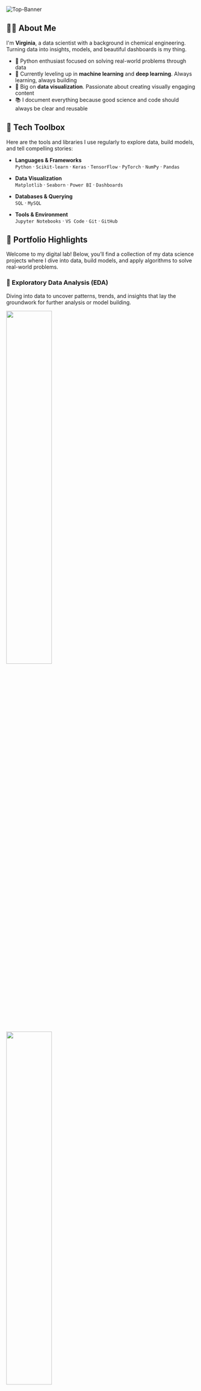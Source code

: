 ![Top-Banner](https://github.com/user-attachments/assets/e5fe07d0-cc52-49a6-a075-b83b2d75d09a)

## 👩‍🔬 About Me

I'm **Virginia**, a data scientist with a background in chemical engineering. Turning data into insights, models, and beautiful dashboards is my thing.

- 🐍 Python enthusiast focused on solving real-world problems through data 
- 🤖 Currently leveling up in **machine learning** and **deep learning**. Always learning, always building  
- 🎨 Big on **data visualization**. Passionate about creating visually engaging content
- 📚 I document everything because good science and code should always be clear and reusable 

## 🧰 Tech Toolbox

Here are the tools and libraries I use regularly to explore data, build models, and tell compelling stories:

- **Languages & Frameworks**  
`Python` · `Scikit-learn` · `Keras` · `TensorFlow` · `PyTorch` · `NumPy` · `Pandas`

- **Data Visualization**  
`Matplotlib` · `Seaborn` · `Power BI` · `Dashboards`

- **Databases & Querying**  
`SQL` · `MySQL`

- **Tools & Environment**  
`Jupyter Notebooks` · `VS Code` · `Git` · `GitHub`

## 🚀 Portfolio Highlights

Welcome to my digital lab! Below, you’ll find a collection of my data science projects where I dive into data, build models, and apply algorithms to solve real-world problems.

### 🧐 Exploratory Data Analysis (EDA) 

Diving into data to uncover patterns, trends, and insights that lay the groundwork for further analysis or model building. 

<p align="left">
<a href="https://github.com/herrerovir/Web-scraping-chemical-producers">
<img width='49%' align="center" src="https://github-readme-stats.vercel.app/api/pin/?username=herrerovir&repo=Web-scraping-chemical-producers&border_color=3090C7&bg_color=0D1117&title_color=3090C7&text_color=8B949E&icon_color=3090C7"/></a>
  <span>&nbsp;</span>
<a href="https://github.com/herrerovir/Gym-exercises-exploratory-data-analysis">
<img width='49%' align="center" src="https://github-readme-stats.vercel.app/api/pin/?username=herrerovir&repo=Gym-exercises-exploratory-data-analysis&border_color=3090C7&bg_color=0D1117&title_color=3090C7&text_color=8B949E&icon_color=3090C7"/></a>

<p align="left">
<a href="https://github.com/herrerovir/Movie-revenue-exploratory-data-analysis">
<img width='49%' align="center"src="https://github-readme-stats.vercel.app/api/pin/?username=herrerovir&repo=Movie-revenue-exploratory-data-analysis&border_color=3090C7&bg_color=0D1117&title_color=3090C7&text_color=8B949E&icon_color=3090C7"/></a>
  <span>&nbsp;</span>
<a href="https://github.com/herrerovir/Co2-emissions-exploratory-data-analysis">
<img width='49%' align="center"src="https://github-readme-stats.vercel.app/api/pin/?username=herrerovir&repo=Co2-emissions-exploratory-data-analysis&border_color=3090C7&bg_color=0D1117&title_color=3090C7&text_color=8B949E&icon_color=3090C7"/></a>
</p>

### 🤖 Machine Learning 

Building and fine-tuning models to solve problems like prediction, classification, and forecasting using real-world data.

<p align="left">
<a href="https://github.com/herrerovir/Steel-industry-energy-consumption-forecasting">
<img width='49%' align="center" src="https://github-readme-stats.vercel.app/api/pin/?username=herrerovir&repo=Steel-industry-energy-consumption-forecasting&border_color=3090C7&bg_color=0D1117&title_color=3090C7&text_color=8B949E&icon_color=3090C7"/></a>
  <span>&nbsp;</span>
<a href="https://github.com/herrerovir/Predictive-maintenance-industrial-machinery">
<img width='49%' align="center" src="https://github-readme-stats.vercel.app/api/pin/?username=herrerovir&repo=Predictive-maintenance-industrial-machinery&border_color=3090C7&bg_color=0D1117&title_color=3090C7&text_color=8B949E&icon_color=3090C7"/></a>

<p align="left">
<a href="https://github.com/herrerovir/Steel-fault-classifier">
<img width='49%' align="center" src="https://github-readme-stats.vercel.app/api/pin/?username=herrerovir&repo=Steel-fault-classifier&border_color=3090C7&bg_color=0D1117&title_color=3090C7&text_color=8B949E&icon_color=3090C7"/></a>

### 🧠 Deep Learning 

Applying neural networks to tackle complex tasks like image classification, time-series forecasting, and other advanced challenges.

<p align="left">
<a href="https://github.com/herrerovir/CNN-cifar10-image-classifier">
<img width='49%' align="center" src="https://github-readme-stats.vercel.app/api/pin/?username=herrerovir&repo=CNN-cifar10-image-classifier&border_color=3090C7&bg_color=0D1117&title_color=3090C7&text_color=8B949E&icon_color=3090C7"/></a>
  <span>&nbsp;</span>
<a href="https://github.com/herrerovir/Air-quality-forecasting">
<img width='49%' align="center" src="https://github-readme-stats.vercel.app/api/pin/?username=herrerovir&repo=Air-quality-forecasting&border_color=3090C7&bg_color=0D1117&title_color=3090C7&text_color=8B949E&icon_color=3090C7"/></a>

### 📝 Natural Language Processing (NLP)

Applying text analysis techniques to uncover insights, identify patterns, and understand language data.

<p align="left">
<a href="https://github.com/herrerovir/News-lda-topic-modeling">
<img width='49%' align="center" src="https://github-readme-stats.vercel.app/api/pin/?username=herrerovir&repo=News-lda-topic-modeling&border_color=3090C7&bg_color=0D1117&title_color=3090C7&text_color=8B949E&icon_color=3090C7"/></a>
  <span>&nbsp;</span>
<a href="https://github.com/herrerovir/Fitzgerald-sentiment-topic-analysis">
<img width='49%' align="center" src="https://github-readme-stats.vercel.app/api/pin/?username=herrerovir&repo=Fitzgerald-sentiment-topic-analysis&border_color=3090C7&bg_color=0D1117&title_color=3090C7&text_color=8B949E&icon_color=3090C7"/></a>

### ⚙️ SQL Workflows 

Designing and optimizing SQL queries to extract, clean, and prepare data for analysis or modeling.

<p align="left">
<a href="https://github.com/herrerovir/SQL-world-layoffs">
<img width='49%' align="center"src="https://github-readme-stats.vercel.app/api/pin/?username=herrerovir&repo=SQL-world-layoffs&border_color=3090C7&bg_color=0D1117&title_color=3090C7&text_color=8B949E&icon_color=3090C7" /></a>
<span>&nbsp;</span>
<a href="https://github.com/herrerovir/SQL-world-life-expectancy">
<img width='49%' align="center"src="https://github-readme-stats.vercel.app/api/pin/?username=herrerovir&repo=SQL-world-life-expectancy&border_color=3090C7&bg_color=0D1117&title_color=3090C7&text_color=8B949E&icon_color=3090C7"/></a>
</p>

<p align="left">
<a href="https://github.com/herrerovir/SQL-US-household-income">
<img width='49%' align="center"src="https://github-readme-stats.vercel.app/api/pin/?username=herrerovir&repo=SQL-US-household-income&border_color=3090C7&bg_color=0D1117&title_color=3090C7&text_color=8B949E&icon_color=3090C7"/></a>
  <span>&nbsp;</span>
<a href="https://github.com/herrerovir/SQL-automated-data-cleaning">
<img width='49%' align="center"src="https://github-readme-stats.vercel.app/api/pin/?username=herrerovir&repo=SQL-automated-data-cleaning&border_color=3090C7&bg_color=0D1117&title_color=3090C7&text_color=8B949E&icon_color=3090C7"/></a>
</p>

### 📊 BI & Dashboards  

Creating interactive visualizations and dashboards to transform complex data into clear, actionable insights.

<p align="left">
<a href="https://github.com/herrerovir/Power-BI-sports-product-sales-analysis">
<img width='49%' align="center"src="https://github-readme-stats.vercel.app/api/pin/?username=herrerovir&repo=Power-BI-sports-product-sales-analysis&border_color=3090C7&bg_color=0D1117&title_color=3090C7&text_color=8B949E&icon_color=3090C7" /></a>
  <span>&nbsp;</span>
<a href="https://github.com/herrerovir/Power-BI-human-resources-analytics">
<img width='49%' align="center"src="https://github-readme-stats.vercel.app/api/pin/?username=herrerovir&repo=Power-BI-human-resources-analytics&border_color=3090C7&bg_color=0D1117&title_color=3090C7&text_color=8B949E&icon_color=3090C7"/></a>
</p>

### 🐍 Python Automation 

Developing Python scripts to automate repetitive tasks and workflows, saving time and boosting efficiency

<p align="left">
<a href="https://github.com/herrerovir/Gmail-weekly-email-automation">
<img width='49%' align="center"src="https://github-readme-stats.vercel.app/api/pin/?username=herrerovir&repo=Gmail-weekly-email-automation&border_color=3090C7&bg_color=0D1117&title_color=3090C7&text_color=8B949E&icon_color=3090C7"/></a>
  <span>&nbsp;</span>
<a href="https://github.com/herrerovir/Automated-back-up-to-google-drive">
<img width='49%' align="center"src="https://github-readme-stats.vercel.app/api/pin/?username=herrerovir&repo=Automated-back-up-to-google-drive&border_color=3090C7&bg_color=0D1117&title_color=3090C7&text_color=8B949E&icon_color=3090C7"/></a>
</p>

## 🛠️ What's Next?

I’m always exploring new ideas, building, experimenting, and sharing projects that mix code, design, and storytelling.

🎯 *Let’s connect! If you're into data, ML, or just cool visualizations, let’s chat!*
